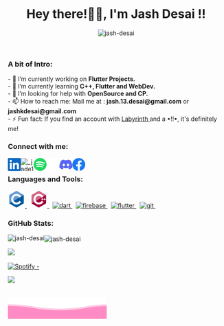 
<h1 align="middle"> Hey there!👋🏻, I'm Jash Desai !! </h1>

<p align="middle"> <img src="https://komarev.com/ghpvc/?username=jash-desai&label=Profile%20views&color=ff4da6&style=plastic" alt="jash-desai" /> </p>
</br>
 
<h3> A bit of Intro: </h3>
- 🔭 I’m currently working on <b>Flutter Projects.</b> </br>
- 🌱 I’m currently learning <b>C++, Flutter and WebDev.</b></br>
- 🤔 I’m looking for help with <b>OpenSource and CP.</b></br>
- 📫 How to reach me: Mail me at : <b>jash.13.desai@gmail.com</b> or <b>jashkdesai@gmail.com</b></br>
- ⚡ Fun fact: If you find an account with <a href ="https://raw.githubusercontent.com/jash-desai/jash-desai/main/Labyrinth.jpeg" />Labyrinth </a> and a •!!•, it's definitely me!</br>
<!-- - 👯 I’m looking to collaborate on 
<!-- - 💬 Ask me about -->

<h3> Connect with me: </h3>
<a href="https://www.linkedin.com/in/jade13/">
  <img align="left" alt="LinkedIn" width="30px" src="https://raw.githubusercontent.com/jash-desai/jash-desai/main/assets/linkedin.svg" />
</a>
<a href="https://instagram.com/_jade13._" target="blank">
 <img align="left" src="https://raw.githubusercontent.com/rahuldkjain/github-profile-readme-generator/22064237dce9d9052582c108ace3c161b646dfd9/src/images/icons/Social/instagram.svg" alt="_jade13._" height="30" width="30" />
</a>
<a href="https://open.spotify.com/user/vvghoq1frj9jgqpgne20hkoo9">
  <img align="left" alt="Spotify" width="30px" src="https://raw.githubusercontent.com/jash-desai/jash-desai/main/assets/spotify.svg" />
</a>
<a href="https://github.com/jash-desai">
  <img align="left" alt="GitHub" width="30px" src="https://raw.githubusercontent.com/jash-desai/jash-desai/main/assets/github.svg" />
</a>
<a href="http://discordapp.com/users/776025704818671637">
  <img align="left" alt="Discord" width="30px" src="https://raw.githubusercontent.com/jash-desai/jash-desai/main/assets/discord.svg" />
</a>
<a href="https://www.facebook.com/jash.x.desai.13/">
  <img align="left" alt="Facebook" width="30px" src="https://raw.githubusercontent.com/jash-desai/jash-desai/main/assets/facebook.svg" />
</a>
</br>
 
<h3>Languages and Tools:</h3>

<a href="https://www.cprogramming.com/" target="_blank"> <img src="https://raw.githubusercontent.com/devicons/devicon/master/icons/c/c-original.svg" alt="c" width="40" height="40"/> </a> &nbsp;
<a href="https://www.w3schools.com/cpp/" target="_blank"> <img src="https://raw.githubusercontent.com/devicons/devicon/master/icons/cplusplus/cplusplus-original.svg" alt="cplusplus" width="40" height="40"/> </a>  &nbsp;
<a href="https://dart.dev" target="_blank"> <img src="https://www.vectorlogo.zone/logos/dartlang/dartlang-icon.svg" alt="dart" width="40" height="40"/> </a>  &nbsp;
<a href="https://firebase.google.com/" target="_blank"> <img src="https://www.vectorlogo.zone/logos/firebase/firebase-icon.svg" alt="firebase" width="40" height="40"/> </a>  &nbsp;
<a href="https://flutter.dev" target="_blank"> <img src="https://www.vectorlogo.zone/logos/flutterio/flutterio-icon.svg" alt="flutter" width="40" height="40"/> </a>  &nbsp;
<a href="https://git-scm.com/" target="_blank"> <img src="https://www.vectorlogo.zone/logos/git-scm/git-scm-icon.svg" alt="git" width="40" height="40"/> </a>  &nbsp;

 
 <h3>GitHub Stats:</h3>
 <img align="left" src="https://github-readme-stats.vercel.app/api/top-langs?username=jash-desai&show_icons=true&theme=dracula&hide_border=true&disable_animations =false&locale=en" alt="jash-desai" /> 
 
 <img align="center" src="https://github-readme-stats.vercel.app/api?username=jash-desai&show_icons=true&theme=dracula&hide_border=true&disable_animations =false&locale=en" alt="jash-desai" />
 </br>
 <p>
<img src="https://github-profile-trophy.vercel.app/?username=jash-desai&theme=dracula&row=1&column=5&margin-w=5&no-bg=false&no-frame=true"/>
</p>

 [![Spotify -](https://spotify-github-profile.vercel.app/api/view?uid=vvghoq1frj9jgqpgne20hkoo9&cover_image=true&theme=novatorem)](https://open.spotify.com/user/vvghoq1frj9jgqpgne20hkoo9)
 
 <p>
 
 </p>

<!-- [<p>&nbsp;<img align="center" src="https://github-readme-stats.vercel.app/api/pin?username=jash-desai&theme=dracula&hide_border=true&disable_animations=false&repo=jash-desai" alt="jash-desai" /></p>](github.com/jash-desai/jash-desai) -->

<p><img src = "https://github-readme-streak-stats.herokuapp.com?user=jash-desai&theme=dracula&hide_border=true"></p>

</br>

<!-- <h3>Programmer's Quote of the Day:</h3>

[![A bit of quotes](https://quotes-github-readme.vercel.app/api?type=horizontal)](https://github.com/piyushsuthar/github-readme-quotes)
 -->

<img align="middle" src = "https://raw.githubusercontent.com/jash-desai/jash-desai/main/bottom-footer.svg">
<!-- ![header](https://capsule-render.vercel.app/api?type=wave&color=ff4da6&height=300&section=footer&text=See%20You%20Later!&fontSize=90) -->
</br>
